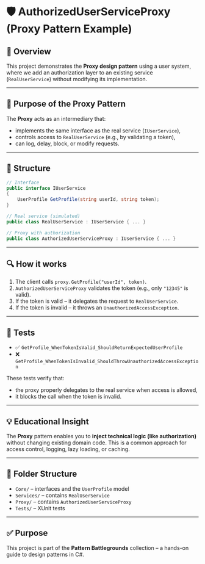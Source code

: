 ﻿# 🛡️ AuthorizedUserServiceProxy (Proxy Pattern Example)

## 📘 Overview

This project demonstrates the **Proxy design pattern** using a user system, where we add an authorization layer to an existing service (`RealUserService`) without modifying its implementation.

---

## 🎯 Purpose of the Proxy Pattern

The **Proxy** acts as an intermediary that:
- implements the same interface as the real service (`IUserService`),
- controls access to `RealUserService` (e.g., by validating a token),
- can log, delay, block, or modify requests.

---

## 🧩 Structure

```csharp
// Interface
public interface IUserService
{
    UserProfile GetProfile(string userId, string token);
}

// Real service (simulated)
public class RealUserService : IUserService { ... }

// Proxy with authorization
public class AuthorizedUserServiceProxy : IUserService { ... }
```

---

## 🔍 How it works

1. The client calls `proxy.GetProfile("userId", token)`.
2. `AuthorizedUserServiceProxy` validates the token (e.g., only `"12345"` is valid).
3. If the token is valid – it delegates the request to `RealUserService`.
4. If the token is invalid – it throws an `UnauthorizedAccessException`.

---

## 🧪 Tests

- ✅ `GetProfile_WhenTokenIsValid_ShouldReturnExpectedUserProfile`
- ❌ `GetProfile_WhenTokenIsInvalid_ShouldThrowUnauthorizedAccessException`

These tests verify that:
- the proxy properly delegates to the real service when access is allowed,
- it blocks the call when the token is invalid.

---

## 💡 Educational Insight

The **Proxy** pattern enables you to **inject technical logic (like authorization)** without changing existing domain code. This is a common approach for access control, logging, lazy loading, or caching.

---

## 📁 Folder Structure

- `Core/` – interfaces and the `UserProfile` model
- `Services/` – contains `RealUserService`
- `Proxy/` – contains `AuthorizedUserServiceProxy`
- `Tests/` – XUnit tests

---

## ✅ Purpose

This project is part of the **Pattern Battlegrounds** collection – a hands-on guide to design patterns in C#.
